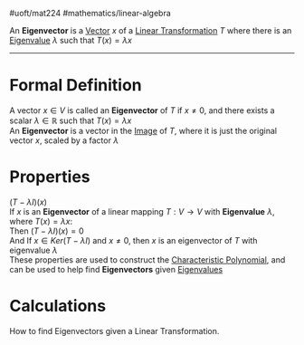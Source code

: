 #uoft/mat224 #mathematics/linear-algebra 

An **Eigenvector** is a [Vector](Vector.md) $x$ of a [Linear Transformation](Linear%20Transformation.md) $T$ where there is an [Eigenvalue](Eigenvalue) $\lambda$ such that $T(x)=\lambda x$

---
# Formal Definition

A vector $x\in V$ is called an **Eigenvector** of $T$ if $x\neq 0$, and there exists a scalar $\lambda \in \mathbb{R}$ such that $T(x)=\lambda x$  
	An **Eigenvector** is a vector in the [Image](Image.md) of $T$, where it is just the original vector $x$, scaled by a factor $\lambda$ 

# Properties
$(T-\lambda I)(x)$  
	 If $x$ is an **Eigenvector** of a linear mapping $T:V\rightarrow V$ with **Eigenvalue** $\lambda$, where $T(x)= \lambda x$:  
	 Then $(T-\lambda I)(x)=0$  
	 And If $x\in  Ker(T-\lambda I)$ and $x\neq 0$, then $x$ is an eigenvector of $T$ with eigenvalue $\lambda$  
		 These properties are used to construct the [Characteristic Polynomial](Characteristic%20Polynomial), and can be used to help find **Eigenvectors** given [Eigenvalues](Eigenvalue)

# Calculations
How to find Eigenvectors given a Linear Transformation.